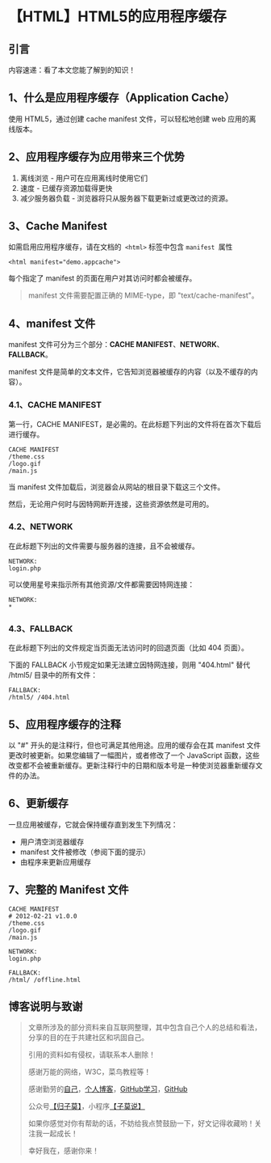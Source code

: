 # 【HTML】HTML5的应用程序缓存

## 引言

内容速递：看了本文您能了解到的知识！



## 1、什么是应用程序缓存（Application Cache）

使用 HTML5，通过创建 cache manifest 文件，可以轻松地创建 web 应用的离线版本。

## 2、应用程序缓存为应用带来三个优势

1. 离线浏览 - 用户可在应用离线时使用它们
2. 速度 - 已缓存资源加载得更快
3. 减少服务器负载 - 浏览器将只从服务器下载更新过或更改过的资源。

## 3、Cache Manifest

 如需启用应用程序缓存，请在文档的` <html>` 标签中包含 `manifest `属性

```
<html manifest="demo.appcache">
```

每个指定了 manifest 的页面在用户对其访问时都会被缓存。

> manifest 文件需要配置正确的 MIME-type，即 "text/cache-manifest"。

## 4、manifest 文件

manifest 文件可分为三个部分：**CACHE MANIFEST**、**NETWORK**、**FALLBACK**。

manifest 文件是简单的文本文件，它告知浏览器被缓存的内容（以及不缓存的内容）。

### 4.1、CACHE MANIFEST

第一行，CACHE MANIFEST，是必需的。在此标题下列出的文件将在首次下载后进行缓存。

```
CACHE MANIFEST
/theme.css
/logo.gif
/main.js
```

当 manifest 文件加载后，浏览器会从网站的根目录下载这三个文件。

然后，无论用户何时与因特网断开连接，这些资源依然是可用的。

### 4.2、NETWORK

 在此标题下列出的文件需要与服务器的连接，且不会被缓存。

```
NETWORK:
login.php
```

可以使用星号来指示所有其他资源/文件都需要因特网连接：

```
NETWORK:
*
```

### 4.3、FALLBACK

 在此标题下列出的文件规定当页面无法访问时的回退页面（比如 404 页面）。

下面的 FALLBACK 小节规定如果无法建立因特网连接，则用 "404.html" 替代 /html5/ 目录中的所有文件：

```
FALLBACK:
/html5/ /404.html
```

## 5、应用程序缓存的注释

以 "#" 开头的是注释行，但也可满足其他用途。应用的缓存会在其 manifest 文件更改时被更新。如果您编辑了一幅图片，或者修改了一个 JavaScript 函数，这些改变都不会被重新缓存。更新注释行中的日期和版本号是一种使浏览器重新缓存文件的办法。

## 6、更新缓存

一旦应用被缓存，它就会保持缓存直到发生下列情况：

- 用户清空浏览器缓存
- manifest 文件被修改（参阅下面的提示）
- 由程序来更新应用缓存

## 7、完整的 Manifest 文件

```
CACHE MANIFEST
# 2012-02-21 v1.0.0
/theme.css
/logo.gif
/main.js

NETWORK:
login.php

FALLBACK:
/html/ /offline.html
```

## 博客说明与致谢

> 文章所涉及的部分资料来自互联网整理，其中包含自己个人的总结和看法，分享的目的在于共建社区和巩固自己。
>
> 引用的资料如有侵权，请联系本人删除！
>
> 感谢万能的网络，W3C，菜鸟教程等！
>
> 感谢勤劳的[自己](https://www.guizimo.com)，[个人博客](https://blog.guizimo.com/)，[GitHub学习](https://github.com/Tangleia)，[GitHub](https://github.com/guizimo)
>
> 公众号[【归子莫】](https://welcome.guizimo.com/gzh)，小程序[【子莫说】](https://welcome.guizimo.com/zms)
>
> 如果你感觉对你有帮助的话，不妨给我点赞鼓励一下，好文记得收藏哟！关注我一起成长！
>
> 幸好我在，感谢你来！







